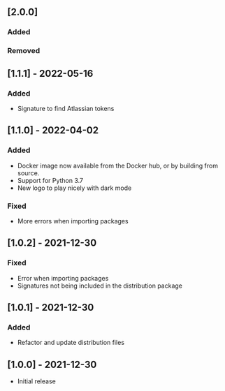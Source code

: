 ## [2.0.0]
### Added

### Removed


## [1.1.1] - 2022-05-16
### Added
- Signature to find Atlassian tokens

## [1.1.0] - 2022-04-02
### Added
- Docker image now available from the Docker hub, or by building from source.
- Support for Python 3.7
- New logo to play nicely with dark mode
### Fixed
- More errors when importing packages

## [1.0.2] - 2021-12-30
### Fixed
- Error when importing packages
- Signatures not being included in the distribution package

## [1.0.1] - 2021-12-30
### Added
- Refactor and update distribution files

## [1.0.0] - 2021-12-30
- Initial release

